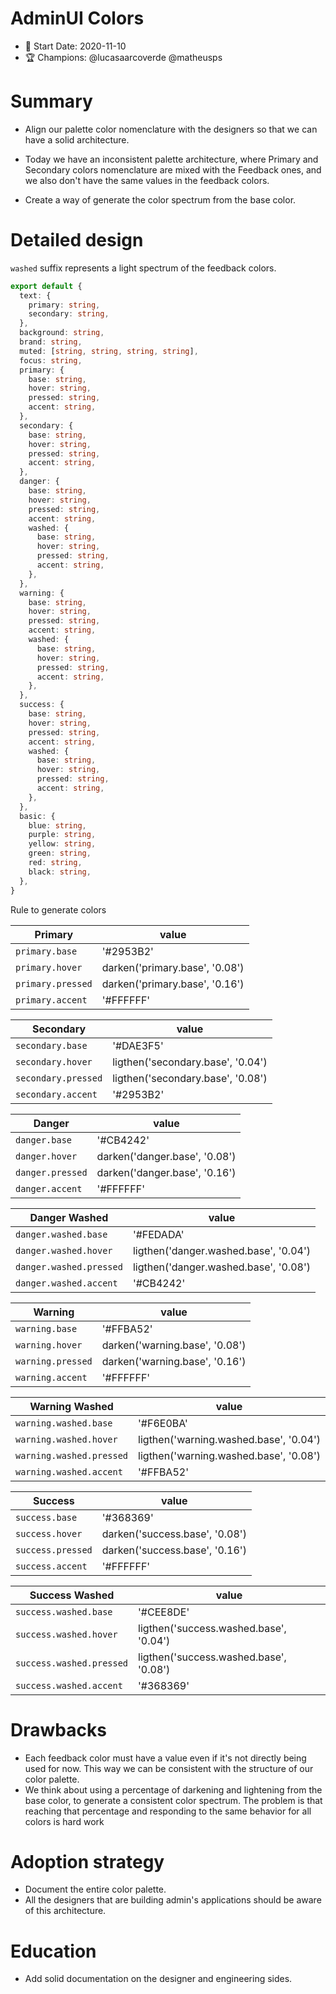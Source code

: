 # AdminUI Colors

- 📅 Start Date: 2020-11-10
- 🏆 Champions: @lucasaarcoverde @matheusps

# Summary

- Align our palette color nomenclature with the designers so that we can have a solid architecture.

- Today we have an inconsistent palette architecture, where Primary and Secondary colors nomenclature are mixed with the Feedback ones, and we also don't have the same values in the feedback colors.

- Create a way of generate the color spectrum from the base color.

# Detailed design

`washed` suffix represents a light spectrum of the feedback colors.

```ts
export default {
  text: {
    primary: string,
    secondary: string,
  },
  background: string,
  brand: string,
  muted: [string, string, string, string],
  focus: string,
  primary: {
    base: string,
    hover: string,
    pressed: string,
    accent: string,
  },
  secondary: {
    base: string,
    hover: string,
    pressed: string,
    accent: string,
  },
  danger: {
    base: string,
    hover: string,
    pressed: string,
    accent: string,
    washed: {
      base: string,
      hover: string,
      pressed: string,
      accent: string,
    },
  },
  warning: {
    base: string,
    hover: string,
    pressed: string,
    accent: string,
    washed: {
      base: string,
      hover: string,
      pressed: string,
      accent: string,
    },
  },
  success: {
    base: string,
    hover: string,
    pressed: string,
    accent: string,
    washed: {
      base: string,
      hover: string,
      pressed: string,
      accent: string,
    },
  },
  basic: {
    blue: string,
    purple: string,
    yellow: string,
    green: string,
    red: string,
    black: string,
  },
}
```

Rule to generate colors

| Primary           | value                          |
| ----------------- | ------------------------------ |
| `primary.base`    | '#2953B2'                      |
| `primary.hover`   | darken('primary.base', '0.08') |
| `primary.pressed` | darken('primary.base', '0.16') |
| `primary.accent`  | '#FFFFFF'                      |

| Secondary           | value                             |
| ------------------- | --------------------------------- |
| `secondary.base`    | '#DAE3F5'                         |
| `secondary.hover`   | ligthen('secondary.base', '0.04') |
| `secondary.pressed` | ligthen('secondary.base', '0.08') |
| `secondary.accent`  | '#2953B2'                         |

| Danger           | value                         |
| ---------------- | ----------------------------- |
| `danger.base`    | '#CB4242'                     |
| `danger.hover`   | darken('danger.base', '0.08') |
| `danger.pressed` | darken('danger.base', '0.16') |
| `danger.accent`  | '#FFFFFF'                     |

| Danger Washed           | value                                 |
| ----------------------- | ------------------------------------- |
| `danger.washed.base`    | '#FEDADA'                             |
| `danger.washed.hover`   | ligthen('danger.washed.base', '0.04') |
| `danger.washed.pressed` | ligthen('danger.washed.base', '0.08') |
| `danger.washed.accent`  | '#CB4242'                             |

| Warning           | value                          |
| ----------------- | ------------------------------ |
| `warning.base`    | '#FFBA52'                      |
| `warning.hover`   | darken('warning.base', '0.08') |
| `warning.pressed` | darken('warning.base', '0.16') |
| `warning.accent`  | '#FFFFFF'                      |

| Warning Washed           | value                                  |
| ------------------------ | -------------------------------------- |
| `warning.washed.base`    | '#F6E0BA'                              |
| `warning.washed.hover`   | ligthen('warning.washed.base', '0.04') |
| `warning.washed.pressed` | ligthen('warning.washed.base', '0.08') |
| `warning.washed.accent`  | '#FFBA52'                              |

| Success           | value                          |
| ----------------- | ------------------------------ |
| `success.base`    | '#368369'                      |
| `success.hover`   | darken('success.base', '0.08') |
| `success.pressed` | darken('success.base', '0.16') |
| `success.accent`  | '#FFFFFF'                      |

| Success Washed           | value                                  |
| ------------------------ | -------------------------------------- |
| `success.washed.base`    | '#CEE8DE'                              |
| `success.washed.hover`   | ligthen('success.washed.base', '0.04') |
| `success.washed.pressed` | ligthen('success.washed.base', '0.08') |
| `success.washed.accent`  | '#368369'                              |

# Drawbacks

- Each feedback color must have a value even if it's not directly being used for now. This way we can be consistent with the structure of our color palette.
- We think about using a percentage of darkening and lightening from the base color, to generate a consistent color spectrum. The problem is that reaching that percentage and responding to the same behavior for all colors is hard work

# Adoption strategy

- Document the entire color palette.
- All the designers that are building admin's applications should be aware of this architecture.

# Education

- Add solid documentation on the designer and engineering sides.
